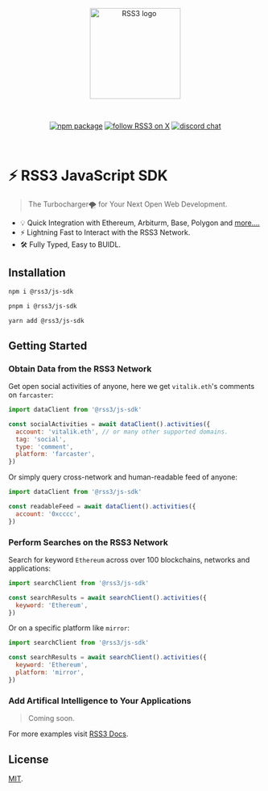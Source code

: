 <p align="center">
  <a href="https://vitejs.dev" target="_blank" rel="noopener noreferrer">
    <img width="180" src="https://file.notion.so/f/s/632407fb-f9ea-4bab-97c8-64f0182c7131/RSS3.svg?id=b85899b3-afe8-451a-91b4-ed312d87992c&table=block&spaceId=65d56479-c868-4cdb-930c-ac594e1f032c&expirationTimestamp=1695758400000&signature=WOELQIO8Nq3b9ZWrqOptVu9ib1GJs-pUz7Puy-01sqk&downloadName=RSS3.svg" alt="RSS3 logo">
  </a>
</p>
<br/>
<p align="center">
  <a href="https://npmjs.com/package/@rss3/js-sdk"><img src="https://img.shields.io/npm/v/%40rss3%2Fjs-sdk?style=flat&logo=npm&color=%230072ff" alt="npm package"></a>
  <a href="https://twitter.com/intent/follow?screen_name=rss3_"><img src="https://img.shields.io/twitter/follow/rss3_?color=%230072ff" alt="follow RSS3 on X"></a>
  <a href="https://discord.gg/vfhpMjdbGU"><img src="https://img.shields.io/badge/chat-discord-blue?style=flat&logo=discord&color=%230072ff" alt="discord chat"></a>
</p>
<br/>

# ⚡ RSS3 JavaScript SDK

> The Turbocharger🌪️ for Your Next Open Web Development.

- 💡 Quick Integration with Ethereum, Arbiturm, Base, Polygon and [more....](https://docs.rss3.io/docs/supported-networks)
- ⚡️ Lightning Fast to Interact with the RSS3 Network.
- 🛠️ Fully Typed, Easy to BUIDL.

## Installation

```bash
npm i @rss3/js-sdk
```

```bash
pnpm i @rss3/js-sdk
```

```bash
yarn add @rss3/js-sdk
```

## Getting Started

### Obtain Data from the RSS3 Network

Get open social activities of anyone, here we get `vitalik.eth`'s comments on `farcaster`:

```js
import dataClient from '@rss3/js-sdk'

const socialActivities = await dataClient().activities({
  account: 'vitalik.eth', // or many other supported domains.
  tag: 'social',
  type: 'comment',
  platform: 'farcaster',
})
```

Or simply query cross-network and human-readable feed of anyone:

```js
import dataClient from '@rss3/js-sdk'

const readableFeed = await dataClient().activities({
  account: '0xcccc',
})
```

### Perform Searches on the RSS3 Network

Search for keyword `Ethereum` across over 100 blockchains, networks and applications:

```js
import searchClient from '@rss3/js-sdk'

const searchResults = await searchClient().activities({
  keyword: 'Ethereum',
})
```

Or on a specific platform like `mirror`:

```js
import searchClient from '@rss3/js-sdk'

const searchResults = await searchClient().activities({
  keyword: 'Ethereum',
  platform: 'mirror',
})
```

### Add Artifical Intelligence to Your Applications

> Coming soon.

For more examples visit [RSS3 Docs](https://docs.rss3.io/).

## License

[MIT](LICENSE).
